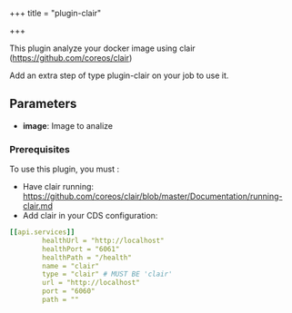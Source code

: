 +++
title = "plugin-clair"

+++

This plugin analyze your docker image using clair (https://github.com/coreos/clair)

Add an extra step of type plugin-clair on your job to use it.

## Parameters

* **image**: Image to analize

### Prerequisites

To use this plugin, you must :

* Have clair running: https://github.com/coreos/clair/blob/master/Documentation/running-clair.md
* Add clair in your CDS configuration: 

```yml
[[api.services]]
        healthUrl = "http://localhost"
        healthPort = "6061"
        healthPath = "/health"
        name = "clair"
        type = "clair" # MUST BE 'clair'
        url = "http://localhost"
        port = "6060"
        path = ""
```

